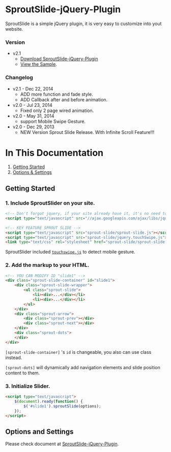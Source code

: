 SproutSlide-jQuery-Plugin
=========================

SproutSlide is a simple jQuery plugin, it is very easy to customize into yout website.

### Version
* v2.1
  * [Download SproutSlide-jQuery-Plugin](https://github.com/wubaibai/SproutSlide-jQuery-Plugin/archive/master.zip)
  * [View the Sample](http://lab.25sprout.com/sproutSlide2/).

### Changelog

* v2.1 - Dec 22, 2014
  * ADD more function and fade style.
  * ADD Callback after and before animation.
* v2.0 - Jul 23, 2014
  * Fixed only 2 page wired animation.
* v2.0 - May 31, 2014
  * support Mobile Swipe Gesture.
* v2.0 - Dec 29, 2013
  * NEW Version Sprout Slide Release. With Infinite Scroll Feature!!!


# In This Documentation

1. [Getting Started](#getting-started)
2. [Options & Settings](#options-and-settings)


## Getting Started

### 1. Include SproutSlider on your site.

```html
<!-- Don't forgot jquery, if your site already have it, it's no need to include again.-->
<script type="text/javascript" src="//ajax.googleapis.com/ajax/libs/jquery/1.9.0/jquery.min.js"></script>
 
<!-- KEY FEATURE SPROUT SLIDE -->
<script type="text/javascript" src="sprout-slide/sprout-slide.js"></script>
<script type="text/javascript" src="sprout-slide/jquery.touchSwipe.js"></script>
<link type="text/css" rel="stylesheet" href="sprout-slide/sprout-slide.css">
```

SproutSlider included [`touchswipe.js`](https://github.com/mattbryson/TouchSwipe-Jquery-Plugin) to detect mobile gesture.

### 2. Add the markup to your HTML.

```html
<!-- YOU CAN MODIFY ID "slide1" -->
<div class="sprout-slide-container" id="slide1">
	<div class="sprout-slide-wrapper">
		<ul class="sprout-slide">
			<li><div>...</div></li>
			<li><div>...</div></li>
		</ul>
	</div>
	<div class="sprout-arrow">
		<div class="sprout-prev"></div>
		<div class="sprout-next"></div>
	</div>
	<div class="sprout-dots">
	</div>
</div>
```

`[sprout-slide-container]` 's `id` is changeable, you also can use class instead.

`[sprout-dots]` will dynamically add navigation elements and slide position content to them.


### 3. Initialize Slider.

```html
<script type="text/javascript">
	$(document).ready(function() {
		$('#slide1').sproutSlide(options);
	});
</script>
```


## Options and Settings

Please check document at [SproutSlide-jQuery-Plugin](http://lab.25sprout.com/sproutSlide2/).


